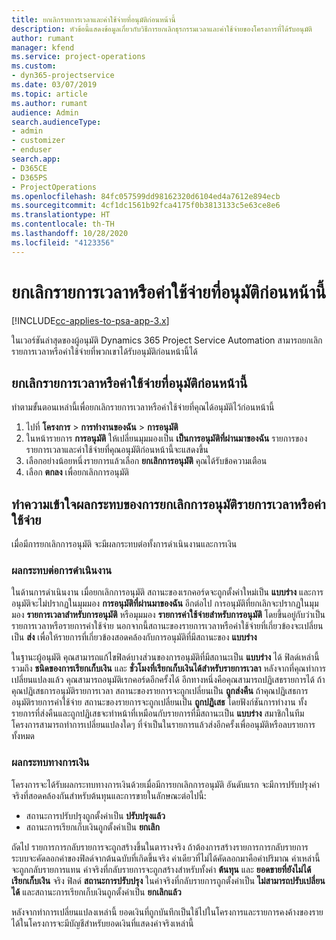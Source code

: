 ```yaml
---
title: ยกเลิกรายการเวลาและค่าใช้จ่ายที่อนุมัติก่อนหน้านี้
description: หัวข้อนี้แสดงข้อมูลเกี่ยวกับวิธีการยกเลิกธุรกรรมเวลาและค่าใช้จ่ายของโครงการที่ได้รับอนุมัติ
author: rumant
manager: kfend
ms.service: project-operations
ms.custom:
- dyn365-projectservice
ms.date: 03/07/2019
ms.topic: article
ms.author: rumant
audience: Admin
search.audienceType:
- admin
- customizer
- enduser
search.app:
- D365CE
- D365PS
- ProjectOperations
ms.openlocfilehash: 84fc057599dd98162320d6104ed4a7612e894ecb
ms.sourcegitcommit: 4cf1dc1561b92fca4175f0b3813133c5e63ce8e6
ms.translationtype: HT
ms.contentlocale: th-TH
ms.lasthandoff: 10/28/2020
ms.locfileid: "4123356"
---
```

# <a name="cancel-previously-approved-time-or-expense-entries"></a>ยกเลิกรายการเวลาหรือค่าใช้จ่ายที่อนุมัติก่อนหน้านี้

[!INCLUDE[cc-applies-to-psa-app-3.x](../includes/cc-applies-to-psa-app-3x.md)]

ในเวอร์ชันล่าสุดของผู้อนุมัติ Dynamics 365 Project Service Automation สามารถยกเลิกรายการเวลาหรือค่าใช้จ่ายที่พวกเขาได้รับอนุมัติก่อนหน้านี้ได้

## <a name="cancel-a-previously-approved-time-or-expense-entry"></a>ยกเลิกรายการเวลาหรือค่าใช้จ่ายที่อนุมัติก่อนหน้านี้

ทำตามขั้นตอนเหล่านี้เพื่อยกเลิกรายการเวลาหรือค่าใช้จ่ายที่คุณได้อนุมัติไว้ก่อนหน้านี้

1. ไปที่ **โครงการ** \> **การทำงานของฉัน** \> **การอนุมัติ**
2. ในหน้ารายการ **การอนุมัติ** ให้เปลี่ยนมุมมองเป็น **เป็นการอนุมัติที่ผ่านมาของฉัน** รายการของรายการเวลาและค่าใช้จ่ายที่คุณอนุมัติก่อนหน้านี้จะแสดงขึ้น
3. เลือกอย่างน้อยหนึ่งรายการแล้วเลือก **ยกเลิกการอนุมัติ** คุณได้รับข้อความเตือน
4. เลือก **ตกลง** เพื่อยกเลิกการอนุมัติ

## <a name="understand-the-impact-of-canceling-a-time-or-expense-entry-approval"></a>ทำความเข้าใจผลกระทบของการยกเลิกการอนุมัติรายการเวลาหรือค่าใช้จ่าย

เมื่อมีการยกเลิกการอนุมัติ จะมีผลกระทบต่อทั้งการดำเนินงานและการเงิน

### <a name="operational-impact"></a>ผลกระทบต่อการดำเนินงาน

ในด้านการดำเนินงาน เมื่อยกเลิกการอนุมัติ สถานะของเรกคอร์ดจะถูกตั้งค่าใหม่เป็น **แบบร่าง** และการอนุมัติจะไม่ปรากฏในมุมมอง **การอนุมัติที่ผ่านมาของฉัน** อีกต่อไป การอนุมัติที่ยกเลิกจะปรากฏในมุมมอง **รายการเวลาสำหรับการอนุมัติ** หรือมุมมอง **รายการค่าใช้จ่ายสำหรับการอนุมัติ** โดยขึ้นอยู่กับว่าเป็นรายการเวลาหรือรายการค่าใช้จ่าย นอกจากนี้สถานะของรายการเวลาหรือค่าใช้จ่ายที่เกี่ยวข้องจะเปลี่ยนเป็น **ส่ง** เพื่อให้รายการที่เกี่ยวข้องสอดคล้องกับการอนุมัติที่มีสถานะของ **แบบร่าง**

ในฐานะผู้อนุมัติ คุณสามารถแก้ไขฟิลด์บางส่วนของการอนุมัติที่มีสถานะเป็น **แบบร่าง** ได้ ฟิลด์เหล่านี้รวมถึง **ชนิดของการเรียกเก็บเงิน** และ **ชั่วโมงที่เรียกเก็บเงินได้สำหรับรายการเวลา** หลังจากที่คุณทำการเปลี่ยนแปลงแล้ว คุณสามารถอนุมัติเรกคอร์ดอีกครั้งได้ อีกทางหนึ่งคือคุณสามารถปฏิเสธรายการได้ ถ้าคุณปฏิเสธการอนุมัติรายการเวลา สถานะของรายการจะถูกเปลี่ยนเป็น **ถูกส่งคืน** ถ้าคุณปฏิเสธการอนุมัติรายการค่าใช้จ่าย สถานะของรายการจะถูกเปลี่ยนเป็น **ถูกปฏิเสธ** โดยฟังก์ชันการทำงาน ทั้งรายการที่ส่งคืนและถูกปฏิเสธจะทำหน้าที่เหมือนกับรายการที่มีสถานะเป็น **แบบร่าง** สมาชิกในทีมโครงการสามารถทำการเปลี่ยนแปลงใดๆ ที่จำเป็นในรายการแล้วส่งอีกครั้งเพื่ออนุมัติหรือลบรายการทั้งหมด

### <a name="financial-impact"></a>ผลกระทบทางการเงิน

โครงการจะได้รับผลกระทบทางการเงินด้วยเมื่อมีการยกเลิกการอนุมัติ อันดับแรก จะมีการปรับปรุงค่าจริงที่สอดคล้องกันสำหรับต้นทุนและการขายในลักษณะต่อไปนี้:

- สถานะการปรับปรุงถูกตั้งค่าเป็น **ปรับปรุงแล้ว**
- สถานะการเรียกเก็บเงินถูกตั้งค่าเป็น **ยกเลิก**

ถัดไป รายการการกลับรายการจะถูกสร้างขึ้นในตารางจริง ถ้าต้องการสร้างรายการการกลับรายการ ระบบจะคัดลอกค่าของฟิลด์จากต้นฉบับที่เกิดขึ้นจริง ค่าเดียวที่ไม่ได้คัดลอกมาคือค่าปริมาณ ค่าเหล่านี้จะถูกกลับรายการแทน ค่าจริงที่กลับรายการจะถูกสร้างสำหรับทั้งค่า **ต้นทุน** และ **ยอดขายที่ยังไม่ได้เรียกเก็บเงิน** จริง ฟิลด์ **สถานะการปรับปรุง** ในค่าจริงที่กลับรายการถูกตั้งค่าเป็น **ไม่สามารถปรับเปลี่ยนได้** และสถานะการเรียกเก็บเงินถูกตั้งค่าเป็น **ยกเลิกแล้ว**

หลังจากทำการเปลี่ยนแปลงเหล่านี้ ยอดเงินที่ถูกบันทึกเป็นใช้ไปในโครงการและรายการคงค้างของรายได้ในโครงการจะมีบัญชีสำหรับยอดเงินที่แสดงค่าจริงเหล่านี้
